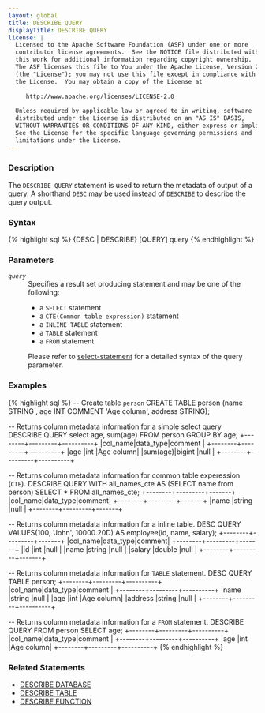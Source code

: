 ```yaml
---
layout: global
title: DESCRIBE QUERY
displayTitle: DESCRIBE QUERY
license: |
  Licensed to the Apache Software Foundation (ASF) under one or more
  contributor license agreements.  See the NOTICE file distributed with
  this work for additional information regarding copyright ownership.
  The ASF licenses this file to You under the Apache License, Version 2.0
  (the "License"); you may not use this file except in compliance with
  the License.  You may obtain a copy of the License at
 
     http://www.apache.org/licenses/LICENSE-2.0
 
  Unless required by applicable law or agreed to in writing, software
  distributed under the License is distributed on an "AS IS" BASIS,
  WITHOUT WARRANTIES OR CONDITIONS OF ANY KIND, either express or implied.
  See the License for the specific language governing permissions and
  limitations under the License.
---
```


### Description
The `DESCRIBE QUERY` statement is used to return the metadata of output
of a query. A shorthand `DESC` may be used instead of `DESCRIBE` to
describe the query output.

### Syntax
{% highlight sql %}
{DESC | DESCRIBE} [QUERY] query
{% endhighlight %}

### Parameters
<dl>
  <dt><code><em>query</em></code></dt>
  <dd>
    Specifies a result set producing statement and may be one of the following: 
    <ul>
      <li>a <code>SELECT</code> statement</li>
      <li>a <code>CTE(Common table expression)</code> statement</li>
      <li>a <code>INLINE TABLE</code> statement</li>
      <li>a <code>TABLE</code> statement</li>
      <li>a <code>FROM</code> statement</li>
    </ul>
    Please refer to <a href="sql-ref-syntax-qry-select.html">select-statement</a>
    for a detailed syntax of the query parameter.
  </dd>
</dl>

### Examples
{% highlight sql %}
-- Create table `person`
CREATE TABLE person (name STRING , age INT COMMENT 'Age column', address STRING);

-- Returns column metadata information for a simple select query
DESCRIBE QUERY select age, sum(age) FROM person GROUP BY age;
  +--------+---------+----------+
  |col_name|data_type|comment   |
  +--------+---------+----------+
  |age     |int      |Age column|
  |sum(age)|bigint   |null      |
  +--------+---------+----------+

-- Returns column metadata information for common table experession (`CTE`).
DESCRIBE QUERY WITH all_names_cte
  AS (SELECT name from person) SELECT * FROM all_names_cte;
  +--------+---------+-------+
  |col_name|data_type|comment|
  +--------+---------+-------+
  |name    |string   |null   |
  +--------+---------+-------+

-- Returns column metadata information for a inline table.
DESC QUERY VALUES(100, 'John', 10000.20D) AS employee(id, name, salary);
  +--------+---------+-------+
  |col_name|data_type|comment|
  +--------+---------+-------+
  |id      |int      |null   |
  |name    |string   |null   |
  |salary  |double   |null   |
  +--------+---------+-------+

-- Returns column metadata information for `TABLE` statement.
DESC QUERY TABLE person;
  +--------+---------+----------+
  |col_name|data_type|comment   |
  +--------+---------+----------+
  |name    |string   |null      |
  |age     |int      |Age column|
  |address |string   |null      |
  +--------+---------+----------+

-- Returns column metadata information for a `FROM` statement.
DESCRIBE QUERY FROM person SELECT age;
  +--------+---------+----------+
  |col_name|data_type|comment   |
  +--------+---------+----------+
  |age     |int      |Age column|
  +--------+---------+----------+
{% endhighlight %}

### Related Statements
- [DESCRIBE DATABASE](sql-ref-syntax-aux-describe-database.html)
- [DESCRIBE TABLE](sql-ref-syntax-aux-describe-table.html)
- [DESCRIBE FUNCTION](sql-ref-syntax-aux-describe-function.html)

